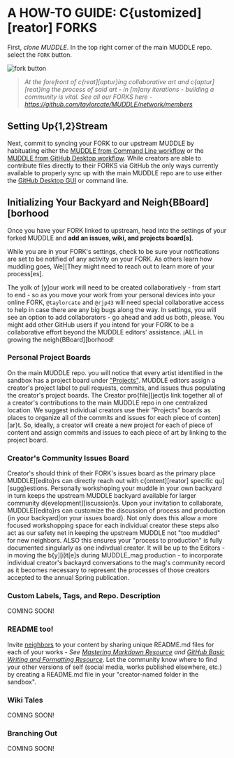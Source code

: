 # A HOW-TO GUIDE: C{ustomized][reator] FORKS  
  
First, *clone MUDDLE*. In the top right corner of the main MUDDLE repo. select the `FORK` button.  
    
![fork button](https://github.com/taylorcate/MUDDLE/blob/master/PromotionalMaterials/WorkFlow/MUDDLEtoFORK.png)  

> _At the forefront of c{reat][aptur}ing collaborative art and c{aptur][reat}ing the process of said art - in [m]any iterations - building a community is vital. See all our FORKS here - https://github.com/taylorcate/MUDDLE/network/members_  

## Setting Up{1,2}Stream

Next, commit to syncing your FORK to our upstream MUDDLE by habituating either the [MUDDLE from Command Line workflow](https://github.com/taylorcate/MUDDLE/wiki/MUDDLE-from-Command-Line) or the [MUDDLE from GitHub Desktop workflow](https://help.github.com/desktop/guides/). While creators are able to contribute files directly to their FORKS via GitHub the only ways currently available to properly sync up with the main MUDDLE repo are to use either the [GitHub Desktop GUI](https://desktop.github.com/) or command line.  

## Initializing Your Backyard and Neigh{BBoard][borhood
 
Once you have your FORK linked to upstream, head into the settings of your forked MUDDLE and **add an issues, wiki, and projects board[s]**. 
  
While you are in your FORK's settings, check to be sure your notifications are set to be notified of any activity on your FORK. As others learn how muddling goes, We][They might need to reach out to learn more of your process[es].
  
The yolk of [y]our work will need to be created collaboratively - from start to end - so as you move your work from your personal devices into your online FORK, `@taylorcate` and `@rjp43` will need special collaborative access to help in case there are any big bugs along the way. In settings, you will see an option to add collaborators - go ahead and add us both, please. You might add other GitHub users if you intend for your FORK to be a collaborative effort beyond the MUDDLE editors' assistance. ¡ALL in growing the neigh{BBoard][borhood!

### Personal Project Boards

On the main MUDDLE repo. you will notice that every artist identified in the sandbox has a project board under ["Projects"](https://github.com/taylorcate/MUDDLE/projects). MUDDLE editors assign a creator's project label to pull requests, commits, and issues thus populating the creator's project boards. The Creator pro{file][ject}s link together all of a creator's contributions to the main MUDDLE repo in one centralized location. We suggest individual creators use their "Projects" boards as places to organize all of the commits and issues for each piece of conten][ar}t. So, ideally, a creator will create a new project for each of piece of content and assign commits and issues to each piece of art by linking to the project board.
  
### Creator's Community Issues Board  

Creator's should think of their FORK's issues board as the primary place MUDDLE][edito}rs can directly reach out with c{ontent][reator] specific qu][sugg}estions. Personally workshoping your muddle in your own backyard in turn keeps the upstream MUDDLE backyard available for larger community d{evelopment][iscussion}s. Upon your invitation to collaborate, MUDDLE][edito}rs can customize the discussion of process and production {in your backyard|on your issues board}. Not only does this allow a more focused workshopping space for each individual creator these steps also act as our safety net in keeping the upstream MUDDLE not "too muddled" for new neighbors. ALSO this ensures your "process to production" is fully documented singularly as one indivdual creator. It will be up to the Editors - in moving the b{y][i}t[e]s during MUDDLE_mag production - to incorporate individual creator's backayrd conversations to the mag's community record as it becomes necessary to represent the processes of those creators accepted to the annual Spring publication.   

### Custom Labels, Tags, and Repo. Description  

COMING SOON!

### README too!
Invite [neighbors](https://github.com/taylorcate/MUDDLE/network/members) to your content by sharing unique README.md files for each of your works - _See [Mastering Markdown Resource](https://guides.github.com/features/mastering-markdown/) and [GitHub Basic Writing and Formatting Resource](https://help.github.com/articles/basic-writing-and-formatting-syntax/)_. Let the community know where to find your other versions of self (social media, works published elsewhere, etc.) by creating a README.md file in your "creator-named folder in the sandbox". 

### Wiki Tales  

COMING SOON!

### Branching Out

COMING SOON!

